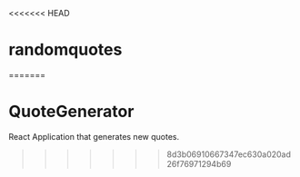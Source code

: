 <<<<<<< HEAD
# randomquotes
 
=======
# QuoteGenerator
React Application that generates new quotes.
>>>>>>> 8d3b06910667347ec630a020ad26f76971294b69
